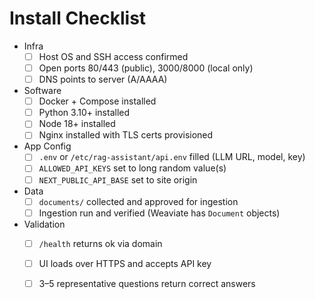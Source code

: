 # Install Checklist

- Infra
  - [ ] Host OS and SSH access confirmed
  - [ ] Open ports 80/443 (public), 3000/8000 (local only)
  - [ ] DNS points to server (A/AAAA)

- Software
  - [ ] Docker + Compose installed
  - [ ] Python 3.10+ installed
  - [ ] Node 18+ installed
  - [ ] Nginx installed with TLS certs provisioned

- App Config
  - [ ] `.env` or `/etc/rag-assistant/api.env` filled (LLM URL, model, key)
  - [ ] `ALLOWED_API_KEYS` set to long random value(s)
  - [ ] `NEXT_PUBLIC_API_BASE` set to site origin

- Data
  - [ ] `documents/` collected and approved for ingestion
  - [ ] Ingestion run and verified (Weaviate has `Document` objects)

- Validation
  - [ ] `/health` returns ok via domain
  - [ ] UI loads over HTTPS and accepts API key
  - [ ] 3–5 representative questions return correct answers


